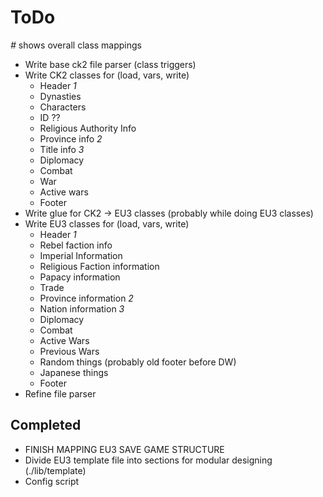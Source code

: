 ToDo
====
*#* shows overall class mappings

- Write base ck2 file parser (class triggers)
- Write CK2 classes for (load, vars, write)
  - Header *1*
  - Dynasties
  - Characters
  - ID ??
  - Religious Authority Info
  - Province info *2*
  - Title info *3*
  - Diplomacy
  - Combat
  - War
  - Active wars
  - Footer
- Write glue for CK2 -> EU3 classes (probably while doing EU3 classes)
- Write EU3 classes for (load, vars, write)
  - Header *1*
  - Rebel faction info
  - Imperial Information
  - Religious Faction information
  - Papacy information
  - Trade
  - Province information *2*
  - Nation information *3*
  - Diplomacy
  - Combat
  - Active Wars
  - Previous Wars
  - Random things (probably old footer before DW)
  - Japanese things
  - Footer
- Refine file parser

Completed
---------
- FINISH MAPPING EU3 SAVE GAME STRUCTURE
- Divide EU3 template file into sections for modular designing (./lib/template)
- Config script
